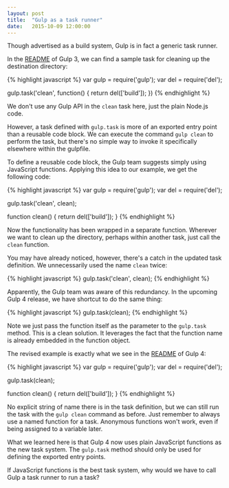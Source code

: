 ```yaml
---
layout: post
title:  "Gulp as a task runner"
date:   2015-10-09 12:00:00
---
```


Though advertised as a build system, Gulp is in fact a generic task runner.

In the [README](https://github.com/gulpjs/gulp/blob/47623606afb698f66a4085ad6f73bc7270ad1654/README.md) of Gulp 3, we can find a sample task for cleaning up the destination directory:

{% highlight javascript %}
var gulp = require('gulp');
var del = require('del');

gulp.task('clean', function() {
  return del(['build']);
})
{% endhighlight %}

We don't use any Gulp API in the `clean` task here, just the plain Node.js code.

However, a task defined with `gulp.task` is more of an exported entry point than a reusable code block. We can execute the command `gulp clean` to perform the task, but there's no simple way to invoke it specifically elsewhere within the gulpfile.

To define a reusable code block, the Gulp team suggests simply using JavaScript functions. Applying this idea to our example, we get the following code:

{% highlight javascript %}
var gulp = require('gulp');
var del = require('del');

gulp.task('clean', clean);

function clean() {
  return del(['build']);
}
{% endhighlight %}

Now the functionality has been wrapped in a separate function. Wherever we want to clean up the directory, perhaps within another task, just call the `clean` function.

You may have already noticed, however, there's a catch in the updated task definition. We unnecessarily used the name `clean` twice:

{% highlight javascript %}
gulp.task('clean', clean);
{% endhighlight %}

Apparently, the Gulp team was aware of this redundancy. In the upcoming Gulp 4 release, we have shortcut to do the same thing:

{% highlight javascript %}
gulp.task(clean);
{% endhighlight %}

Note we just pass the function itself as the parameter to the `gulp.task` method. This is a clean solution. It leverages the fact that the function name is already embedded in the function object.

The revised example is exactly what we see in the [README](https://github.com/gulpjs/gulp/blob/13e25e2ab8839cd006b40ea2ed9e6fdf18fff901/README.md) of Gulp 4:

{% highlight javascript %}
var gulp = require('gulp');
var del = require('del');

gulp.task(clean);

function clean() {
  return del(['build']);
}
{% endhighlight %}

No explicit string of name there is in the task definition, but we can still run the task with the `gulp clean` command as before. Just remember to always use a named function for a task. Anonymous functions won't work, even if being assigned to a variable later.

What we learned here is that Gulp 4 now uses plain JavaScript functions as the new task system. The `gulp.task` method should only be used for defining the exported entry points.

If JavaScript functions is the best task system, why would we have to call Gulp a task runner to run a task?
